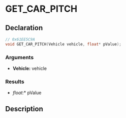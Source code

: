 # GET_CAR_PITCH

## Declaration
```cpp
// 0x61EE5C9A
void GET_CAR_PITCH(Vehicle vehicle, float* pValue);
```

### Arguments
- **Vehicle:** vehicle

### Results
- **float*:** pValue

## Description
